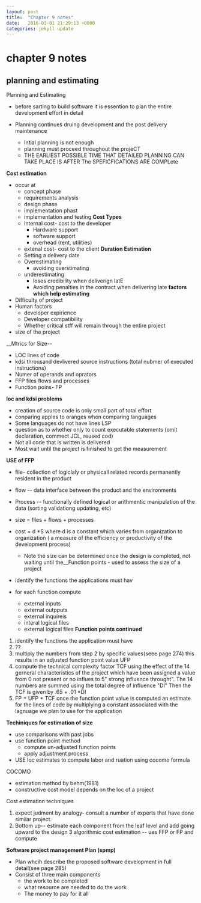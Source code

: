 ```yaml
---
layout: post
title:  "Chapter 9 notes"
date:   2016-03-01 21:29:13 +0000
categories: jekyll update
---
```



# chapter 9 notes

## planning and estimating

Planning and Estimating 
* before sarting to build software it is essention to plan the entire development effort in detail

* Planning continues druing development and the post delivery maintenance
    * Intial planning is not enough
    * planning must proceed throughout the projeCT
    * THE EARLIEST POSSIBLE TIME THAT DETAILED PLANNING CAN TAKE PLACE IS AFTER The SPEFICFICATIONS ARE COMPLete

__Cost estimation__
* occur at
    * concept phase
    * requirements analysis
    * design phase
    * implementation phast
    * implementation and testing
__Cost Types__
    * internal cost- cost to the developer
        * Hardware support
        * software support
        * overhead (rent, utilities)
    * extenal cost- cost to the client
__Duration Estimation__
    * Setting a delivery date
    * Overestimating
        * avoiding overstimating 
    * underestimating
        * loses credibility when deliverign latE
        * Avoiding penalties in the contract when delivering late
__factors which help estimating__
* Difficulty of project
* Human factors
    * developer expirience 
    * Developer compatibility
    * Whether critical stff will remain through the entire project
* size of the project

__Mtrics for Size--
* LOC lines of code
* kdsi throusand devlivered source instructions (total nubmer of executed instructions)
* Numer of operands and oprators
* FFP files flows and processes
* Function poins- FP

__loc and kdsi problems__
* creation of source code is only small part of total effort
* conparing apples to oranges when comparing languages
* Some languages do not have lines LSP
* question as to whether only to count executable statements (omit declaration, commect JCL, reused cod)
* Not all code that is written is delivered
* Most wait until the project is finished to get the measurement
        
__USE of FFP__
* file- collection of logiclaly or physicall related records permanently resident in the product
* flow -- data interface between the product and the environments
* Process -- functionally defined logical or arithmentic manipulation of the data (sorting validationg updating, etc)

* size = files + flows + processes
* cost = d *S   where d is a constant which varies from organization to organization ( a measure of the efficiency or productivity of the development process)
    * Note the size can be determined once the design is completed, not waiting until the__Function points - used to assess the size of a project
* identify the functions the applications must hav
* for each function compute
    *    external inputs
    * external outpputs
    * external inquireis
    * interal logical files
    * external logical files
__Function points continued__
1. identify the functions the application must have
2. ??
3. multiply the numbers from step 2 by specific values(seee page 274) this results in an adjusted function point value UFP
4. compute the technical complexity factor TCF using the effect of the 14 gerneral characteristics of the project which have been assigned a value from 0 not present or no influes to 5" strong influence throught". The 14 numbers are summed using the total degree of influence "DI" Then the TCF is given by .65 + .01 *DI
5. FP = UFP * TCF
once the function point value is computed an estimate for the lines of code by multiplying a constant associated with the lagnuage we plan to use for the application

__Techiniques for estimation of size__
* use comparisons with past jobs
* use function point method 
    * compute un-adjusted function points
    * apply adjustment process
* USE loc estimates to compute labor and ruation using cocomo formula 

COCOMO
* estimation method by behm(1981)
* constructive cost model
depends on the loc of a project

Cost estimation techniques
1. expect judment by analogy- consult a number of experts that have done similar project.
2. Bottom up-- estimate each component from the leaf level and add going upward to the design
3 algorithmic cost estimation -- ues FFP or FP and compute

__Software project management Plan (spmp)__
* Plan whcih describe the proposed software development in full detail(see page 285)
* Consist of three main components
    * the work to be completed
    * what resource are needed to do the work
    * The money to pay for it all
    


    



    